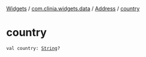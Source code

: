 [Widgets](../../index.md) / [com.clinia.widgets.data](../index.md) / [Address](index.md) / [country](./country.md)

# country

`val country: `[`String`](https://kotlinlang.org/api/latest/jvm/stdlib/kotlin/-string/index.html)`?`